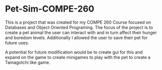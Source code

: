 # Pet-Sim-COMPE-260

This is a project that was created for my COMPE 260 Course focused on Databases and Object Oriented Programing. The focus of the project is to create a pet animal the user can interact with and in turn affect their hunger and boredom levels. Additionally I allowed the user to save their pet for future uses.

A potential for future modification would be to create gui for this and expand on the game to create minigames to play with the pet to create a Tamagotchi like game.
